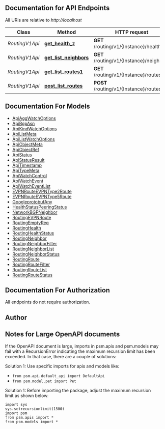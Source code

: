 
## Documentation for API Endpoints

All URIs are relative to *http://localhost*

Class | Method | HTTP request | Description
------------ | ------------- | ------------- | -------------
*RoutingV1Api* | [**get_health_z**](../../../../pensando_ent/docs/RoutingV1Api.md#get_health_z) | **GET** /routing/v1/{Instance}/health | 
*RoutingV1Api* | [**get_list_neighbors**](../../../../pensando_ent/docs/RoutingV1Api.md#get_list_neighbors) | **GET** /routing/v1/{Instance}/neighbors | 
*RoutingV1Api* | [**get_list_routes1**](../../../../pensando_ent/docs/RoutingV1Api.md#get_list_routes1) | **GET** /routing/v1/{Instance}/routes | 
*RoutingV1Api* | [**post_list_routes**](../../../../pensando_ent/docs/RoutingV1Api.md#post_list_routes) | **POST** /routing/v1/{Instance}/routes | 


## Documentation For Models

 - [ApiAggWatchOptions](docs/ApiAggWatchOptions.md)
 - [ApiBgpAsn](docs/ApiBgpAsn.md)
 - [ApiKindWatchOptions](docs/ApiKindWatchOptions.md)
 - [ApiListMeta](docs/ApiListMeta.md)
 - [ApiListWatchOptions](docs/ApiListWatchOptions.md)
 - [ApiObjectMeta](docs/ApiObjectMeta.md)
 - [ApiObjectRef](docs/ApiObjectRef.md)
 - [ApiStatus](docs/ApiStatus.md)
 - [ApiStatusResult](docs/ApiStatusResult.md)
 - [ApiTimestamp](docs/ApiTimestamp.md)
 - [ApiTypeMeta](docs/ApiTypeMeta.md)
 - [ApiWatchControl](docs/ApiWatchControl.md)
 - [ApiWatchEvent](docs/ApiWatchEvent.md)
 - [ApiWatchEventList](docs/ApiWatchEventList.md)
 - [EVPNRouteEVPNType2Route](docs/EVPNRouteEVPNType2Route.md)
 - [EVPNRouteEVPNType5Route](docs/EVPNRouteEVPNType5Route.md)
 - [GoogleprotobufAny](docs/GoogleprotobufAny.md)
 - [HealthStatusPeeringStatus](docs/HealthStatusPeeringStatus.md)
 - [NetworkBGPNeighbor](docs/NetworkBGPNeighbor.md)
 - [RoutingEVPNRoute](docs/RoutingEVPNRoute.md)
 - [RoutingEmptyReq](docs/RoutingEmptyReq.md)
 - [RoutingHealth](docs/RoutingHealth.md)
 - [RoutingHealthStatus](docs/RoutingHealthStatus.md)
 - [RoutingNeighbor](docs/RoutingNeighbor.md)
 - [RoutingNeighborFilter](docs/RoutingNeighborFilter.md)
 - [RoutingNeighborList](docs/RoutingNeighborList.md)
 - [RoutingNeighborStatus](docs/RoutingNeighborStatus.md)
 - [RoutingRoute](docs/RoutingRoute.md)
 - [RoutingRouteFilter](docs/RoutingRouteFilter.md)
 - [RoutingRouteList](docs/RoutingRouteList.md)
 - [RoutingRouteStatus](docs/RoutingRouteStatus.md)


## Documentation For Authorization

 All endpoints do not require authorization.

## Author




## Notes for Large OpenAPI documents
If the OpenAPI document is large, imports in psm.apis and psm.models may fail with a
RecursionError indicating the maximum recursion limit has been exceeded. In that case, there are a couple of solutions:

Solution 1:
Use specific imports for apis and models like:
- `from psm.api.default_api import DefaultApi`
- `from psm.model.pet import Pet`

Solution 1:
Before importing the package, adjust the maximum recursion limit as shown below:
```
import sys
sys.setrecursionlimit(1500)
import psm
from psm.apis import *
from psm.models import *
```
